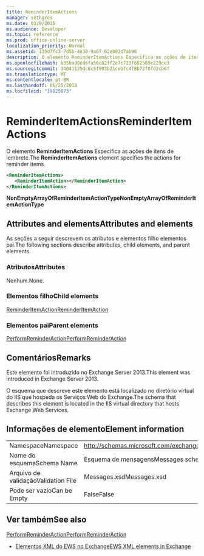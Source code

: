 ```yaml
---
title: ReminderItemActions
manager: sethgros
ms.date: 03/9/2015
ms.audience: Developer
ms.topic: reference
ms.prod: office-online-server
localization_priority: Normal
ms.assetid: 135d7fc3-7d5b-4e30-9a6f-62eb02d7ab98
description: O elemento ReminderItemActions Especifica as ações de itens de lembrete.
ms.openlocfilehash: b35bad0ed6fa56c82ff2e7c723f692589e229ce3
ms.sourcegitcommit: 34041125dc8c5f993b21cebfc4f8b72f0fd2cb6f
ms.translationtype: MT
ms.contentlocale: pt-BR
ms.lasthandoff: 06/25/2018
ms.locfileid: "19825073"
---
```

# <a name="reminderitemactions"></a><span data-ttu-id="b2a12-103">ReminderItemActions</span><span class="sxs-lookup"><span data-stu-id="b2a12-103">ReminderItemActions</span></span>

<span data-ttu-id="b2a12-104">O elemento **ReminderItemActions** Especifica as ações de itens de lembrete.</span><span class="sxs-lookup"><span data-stu-id="b2a12-104">The **ReminderItemActions** element specifies the actions for reminder items.</span></span> 
  
```XML
<ReminderItemActions>
   <ReminderItemAction></ReminderItemAction>
</ReminderItemActions>
```

 <span data-ttu-id="b2a12-105">**NonEmptyArrayOfReminderItemActionType**</span><span class="sxs-lookup"><span data-stu-id="b2a12-105">**NonEmptyArrayOfReminderItemActionType**</span></span>
## <a name="attributes-and-elements"></a><span data-ttu-id="b2a12-106">Attributes and elements</span><span class="sxs-lookup"><span data-stu-id="b2a12-106">Attributes and elements</span></span>

<span data-ttu-id="b2a12-107">As seções a seguir descrevem os atributos e elementos filho elementos pai.</span><span class="sxs-lookup"><span data-stu-id="b2a12-107">The following sections describe attributes, child elements, and parent elements.</span></span>
  
### <a name="attributes"></a><span data-ttu-id="b2a12-108">Atributos</span><span class="sxs-lookup"><span data-stu-id="b2a12-108">Attributes</span></span>

<span data-ttu-id="b2a12-109">Nenhum.</span><span class="sxs-lookup"><span data-stu-id="b2a12-109">None.</span></span>
  
### <a name="child-elements"></a><span data-ttu-id="b2a12-110">Elementos filho</span><span class="sxs-lookup"><span data-stu-id="b2a12-110">Child elements</span></span>

[<span data-ttu-id="b2a12-111">ReminderItemAction</span><span class="sxs-lookup"><span data-stu-id="b2a12-111">ReminderItemAction</span></span>](reminderitemaction.md)
  
### <a name="parent-elements"></a><span data-ttu-id="b2a12-112">Elementos pai</span><span class="sxs-lookup"><span data-stu-id="b2a12-112">Parent elements</span></span>

[<span data-ttu-id="b2a12-113">PerformReminderAction</span><span class="sxs-lookup"><span data-stu-id="b2a12-113">PerformReminderAction</span></span>](performreminderaction.md)
  
## <a name="remarks"></a><span data-ttu-id="b2a12-114">Comentários</span><span class="sxs-lookup"><span data-stu-id="b2a12-114">Remarks</span></span>

<span data-ttu-id="b2a12-115">Este elemento foi introduzido no Exchange Server 2013.</span><span class="sxs-lookup"><span data-stu-id="b2a12-115">This element was introduced in Exchange Server 2013.</span></span>
  
<span data-ttu-id="b2a12-116">O esquema que descreve este elemento está localizado no diretório virtual do IIS que hospeda os Serviços Web do Exchange.</span><span class="sxs-lookup"><span data-stu-id="b2a12-116">The schema that describes this element is located in the IIS virtual directory that hosts Exchange Web Services.</span></span>
  
## <a name="element-information"></a><span data-ttu-id="b2a12-117">Informações de elemento</span><span class="sxs-lookup"><span data-stu-id="b2a12-117">Element information</span></span>

|||
|:-----|:-----|
|<span data-ttu-id="b2a12-118">Namespace</span><span class="sxs-lookup"><span data-stu-id="b2a12-118">Namespace</span></span>  <br/> |http://schemas.microsoft.com/exchange/services/2006/messages  <br/> |
|<span data-ttu-id="b2a12-119">Nome do esquema</span><span class="sxs-lookup"><span data-stu-id="b2a12-119">Schema Name</span></span>  <br/> |<span data-ttu-id="b2a12-120">Esquema de mensagens</span><span class="sxs-lookup"><span data-stu-id="b2a12-120">Messages schema</span></span>  <br/> |
|<span data-ttu-id="b2a12-121">Arquivo de validação</span><span class="sxs-lookup"><span data-stu-id="b2a12-121">Validation File</span></span>  <br/> |<span data-ttu-id="b2a12-122">Messages.xsd</span><span class="sxs-lookup"><span data-stu-id="b2a12-122">Messages.xsd</span></span>  <br/> |
|<span data-ttu-id="b2a12-123">Pode ser vazio</span><span class="sxs-lookup"><span data-stu-id="b2a12-123">Can be Empty</span></span>  <br/> |<span data-ttu-id="b2a12-124">False</span><span class="sxs-lookup"><span data-stu-id="b2a12-124">False</span></span>  <br/> |
   
## <a name="see-also"></a><span data-ttu-id="b2a12-125">Ver também</span><span class="sxs-lookup"><span data-stu-id="b2a12-125">See also</span></span>



[<span data-ttu-id="b2a12-126">PerformReminderAction</span><span class="sxs-lookup"><span data-stu-id="b2a12-126">PerformReminderAction</span></span>](performreminderaction.md)


- [<span data-ttu-id="b2a12-127">Elementos XML do EWS no Exchange</span><span class="sxs-lookup"><span data-stu-id="b2a12-127">EWS XML elements in Exchange</span></span>](ews-xml-elements-in-exchange.md)

